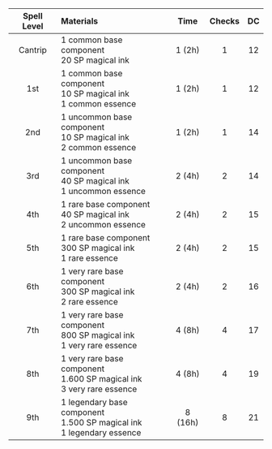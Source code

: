 | Spell Level | Materials                                                                 |  Time   | Checks | DC  |
| :---------: | :------------------------------------------------------------------------ | :-----: | :----: | :-: |
|   Cantrip   | 1 common base component<br>20 SP magical ink                              | 1 (2h)  |   1    | 12  |
|     1st     | 1 common base component<br>10 SP magical ink<br>1 common essence          | 1 (2h)  |   1    | 12  |
|     2nd     | 1 uncommon base component<br>10 SP magical ink<br>2 common essence        | 1 (2h)  |   1    | 14  |
|     3rd     | 1 uncommon base component<br>40 SP magical ink<br>1 uncommon essence      | 2 (4h)  |   2    | 14  |
|     4th     | 1 rare base component<br>40 SP magical ink<br>2 uncommon essence          | 2 (4h)  |   2    | 15  |
|     5th     | 1 rare base component<br>300 SP magical ink<br>1 rare essence             | 2 (4h)  |   2    | 15  |
|     6th     | 1 very rare base component<br>300 SP magical ink<br>2 rare essence        | 2 (4h)  |   2    | 16  |
|     7th     | 1 very rare base component<br>800 SP magical ink<br>1 very rare essence   | 4 (8h)  |   4    | 17  |
|     8th     | 1 very rare base component<br>1.600 SP magical ink<br>3 very rare essence | 4 (8h)  |   4    | 19  |
|     9th     | 1 legendary base component<br>1.500 SP magical ink<br>1 legendary essence | 8 (16h) |   8    | 21  |
